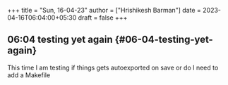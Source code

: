 +++
title = "Sun, 16-04-23"
author = ["Hrishikesh Barman"]
date = 2023-04-16T06:04:00+05:30
draft = false
+++

## 06:04 testing yet again {#06-04-testing-yet-again}

This time I am testing if things gets autoexported on save or do I need to add a Makefile
